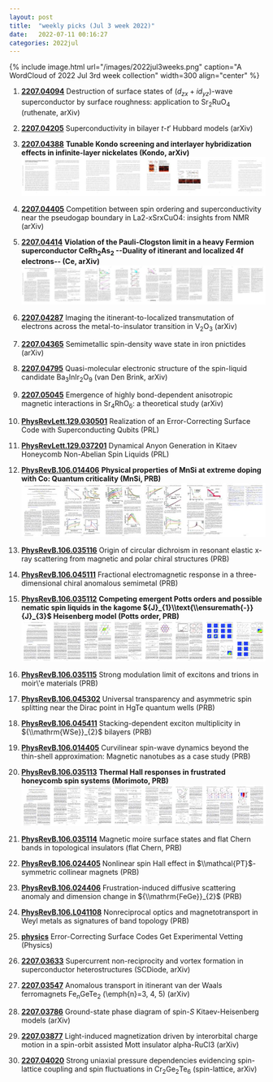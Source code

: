 ```yaml
---
layout: post
title:  "weekly picks (Jul 3 week 2022)"
date:   2022-07-11 00:16:27
categories: 2022jul
---
```


{% include image.html url="/images/2022jul3weeks.png" caption="A WordCloud of 2022 Jul 3rd week collection" width=300 align="center" %}


1. **[2207.04094](http://arxiv.org/abs/2207.04094)** Destruction of surface states of ($d_{zx}+id_{yz}$)-wave superconductor by surface roughness: application to Sr$_2$RuO$_4$ (ruthenate, arXiv)

1. **[2207.04205](http://arxiv.org/abs/2207.04205)** Superconductivity in bilayer $t$-$t'$ Hubbard models (arXiv)

1. **[2207.04388](http://arxiv.org/abs/2207.04388)** **Tunable Kondo screening and interlayer hybridization effects in infinite-layer nickelates (Kondo, arXiv)** ![](/images/2207.04388.pdf.jpg)

1. **[2207.04405](http://arxiv.org/abs/2207.04405)** Competition between spin ordering and superconductivity near the pseudogap boundary in La2-xSrxCuO4: insights from NMR (arXiv)

1. **[2207.04414](http://arxiv.org/abs/2207.04414)** **Violation of the Pauli-Clogston limit in a heavy Fermion superconductor CeRh$_2$As$_2$ --Duality of itinerant and localized 4f electrons-- (Ce, arXiv)** ![](/images/2207.04414.pdf.jpg)

1. **[2207.04287](http://arxiv.org/abs/2207.04287)** Imaging the itinerant-to-localized transmutation of electrons across the metal-to-insulator transition in V$_2$O$_3$ (arXiv)

1. **[2207.04365](http://arxiv.org/abs/2207.04365)** Semimetallic spin-density wave state in iron pnictides (arXiv)

1. **[2207.04795](http://arxiv.org/abs/2207.04795)** Quasi-molecular electronic structure of the spin-liquid candidate Ba$_3$InIr$_2$O$_9$ (van Den Brink, arXiv)

1. **[2207.05045](http://arxiv.org/abs/2207.05045)** Emergence of highly bond-dependent anisotropic magnetic interactions in Sr$_4$RhO$_6$: a theoretical study (arXiv)



1. **[PhysRevLett.129.030501](https://link.aps.org/doi/10.1103/PhysRevLett.129.030501)** Realization of an Error-Correcting Surface Code with Superconducting Qubits (PRL)

1. **[PhysRevLett.129.037201](https://link.aps.org/doi/10.1103/PhysRevLett.129.037201)** Dynamical Anyon Generation in Kitaev Honeycomb Non-Abelian Spin Liquids (PRL)

1. **[PhysRevB.106.014406](https://link.aps.org/doi/10.1103/PhysRevB.106.014406)** **Physical properties of MnSi at extreme doping with Co: Quantum criticality (MnSi, PRB)** ![](/images/PhysRevB.106.014406.pdf.jpg)

1. **[PhysRevB.106.035116](https://link.aps.org/doi/10.1103/PhysRevB.106.035116)** Origin of circular dichroism in resonant elastic x-ray scattering from magnetic and polar chiral structures (PRB)

1. **[PhysRevB.106.045111](https://link.aps.org/doi/10.1103/PhysRevB.106.045111)** Fractional electromagnetic response in a three-dimensional chiral anomalous semimetal (PRB)

1. **[PhysRevB.106.035112](https://link.aps.org/doi/10.1103/PhysRevB.106.035112)** **Competing emergent Potts orders and possible nematic spin liquids in the kagome ${J}_{1}\\text{\\ensuremath{-}}{J}_{3}$ Heisenberg model (Potts order, PRB)** ![](/images/PhysRevB.106.035112.pdf.jpg)

1. **[PhysRevB.106.035115](https://link.aps.org/doi/10.1103/PhysRevB.106.035115)** Strong modulation limit of excitons and trions in moir\\'e materials (PRB)

1. **[PhysRevB.106.045302](https://link.aps.org/doi/10.1103/PhysRevB.106.045302)** Universal transparency and asymmetric spin splitting near the Dirac point in HgTe quantum wells (PRB)

1. **[PhysRevB.106.045411](https://link.aps.org/doi/10.1103/PhysRevB.106.045411)** Stacking-dependent exciton multiplicity in ${\\mathrm{WSe}}_{2}$ bilayers (PRB)

1. **[PhysRevB.106.014405](https://link.aps.org/doi/10.1103/PhysRevB.106.014405)** Curvilinear spin-wave dynamics beyond the thin-shell approximation: Magnetic nanotubes as a case study (PRB)

1. **[PhysRevB.106.035113](https://link.aps.org/doi/10.1103/PhysRevB.106.035113)** **Thermal Hall responses in frustrated honeycomb spin systems (Morimoto, PRB)** ![](/images/PhysRevB.106.035113.pdf.jpg)

1. **[PhysRevB.106.035114](https://link.aps.org/doi/10.1103/PhysRevB.106.035114)** Magnetic moire surface states and flat Chern bands in topological insulators (flat Chern, PRB)

1. **[PhysRevB.106.024405](https://link.aps.org/doi/10.1103/PhysRevB.106.024405)** Nonlinear spin Hall effect in $\\mathcal{PT}$-symmetric collinear magnets (PRB)

1. **[PhysRevB.106.024406](https://link.aps.org/doi/10.1103/PhysRevB.106.024406)** Frustration-induced diffusive scattering anomaly and dimension change in ${\\mathrm{FeGe}}_{2}$ (PRB)

1. **[PhysRevB.106.L041108](https://link.aps.org/doi/10.1103/PhysRevB.106.L041108)** Nonreciprocal optics and magnetotransport in Weyl metals as signatures of band topology (PRB)

1. **[physics](https://physics.aps.org/articles/v15/103?utm_campaign=weekly&utm_medium=email&utm_source=emailalert)** Error-Correcting Surface Codes Get Experimental Vetting (Physics)



1. **[2207.03633](http://arxiv.org/abs/2207.03633)** Supercurrent non-reciprocity and vortex formation in superconductor heterostructures (SCDiode, arXiv)

1. **[2207.03547](http://arxiv.org/abs/2207.03547)** Anomalous transport in itinerant van der Waals ferromagnets Fe$_n$GeTe$_2$ (\\emph{n}=3, 4, 5) (arXiv)

1. **[2207.03786](http://arxiv.org/abs/2207.03786)** Ground-state phase diagram of spin-$S$ Kitaev-Heisenberg models (arXiv)

1. **[2207.03877](http://arxiv.org/abs/2207.03877)** Light-induced magnetization driven by interorbital charge motion in a spin-orbit assisted Mott insulator alpha-RuCl3 (arXiv)

1. **[2207.04020](http://arxiv.org/abs/2207.04020)** Strong uniaxial pressure dependencies evidencing spin-lattice coupling and spin fluctuations in Cr$_2$Ge$_2$Te$_6$ (spin-lattice, arXiv)


